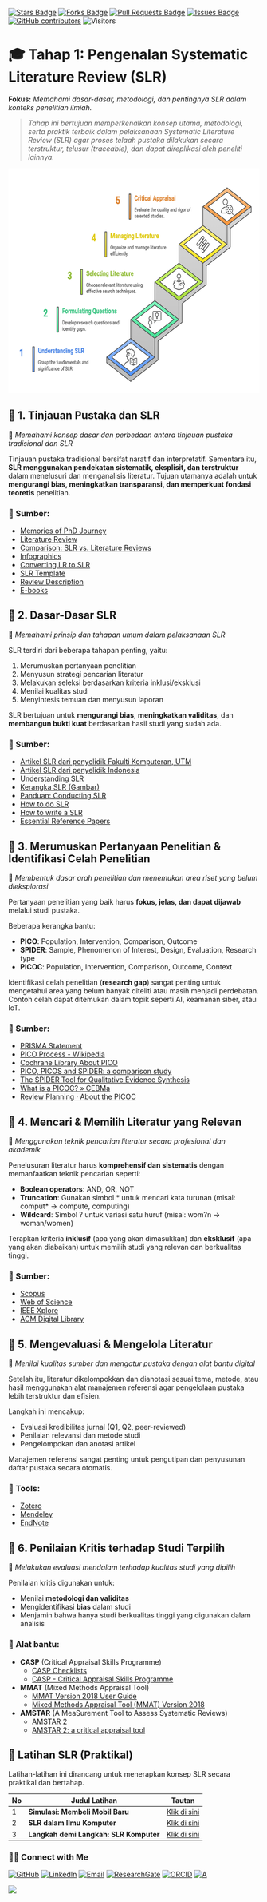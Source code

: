 <a href="https://github.com/drshahizan/short-course/stargazers"><img src="https://img.shields.io/github/stars/drshahizan/short-course" alt="Stars Badge"/></a>
<a href="https://github.com/drshahizan/short-course/network/members"><img src="https://img.shields.io/github/forks/drshahizan/short-course" alt="Forks Badge"/></a>
<a href="https://github.com/drshahizan/short-course/pulls"><img src="https://img.shields.io/github/issues-pr/drshahizan/short-course" alt="Pull Requests Badge"/></a>
<a href="https://github.com/drshahizan/short-course"><img src="https://img.shields.io/github/issues/drshahizan/short-course" alt="Issues Badge"/></a>
<a href="https://github.com/drshahizan/short-course/graphs/contributors"><img alt="GitHub contributors" src="https://img.shields.io/github/contributors/drshahizan/short-course?color=2b9348"></a>
![Visitors](https://api.visitorbadge.io/api/visitors?path=https%3A%2F%2Fgithub.com%2Fdrshahizan%2Fshort-course&labelColor=%23d9e3f0&countColor=%23697689&style=flat)

# 🎓 **Tahap 1: Pengenalan Systematic Literature Review (SLR)**  
**Fokus:** *Memahami dasar-dasar, metodologi, dan pentingnya SLR dalam konteks penelitian ilmiah.*

> *Tahap ini bertujuan memperkenalkan konsep utama, metodologi, serta praktik terbaik dalam pelaksanaan Systematic Literature Review (SLR) agar proses telaah pustaka dilakukan secara terstruktur, telusur (traceable), dan dapat direplikasi oleh peneliti lainnya.*

<img src="https://github.com/drshahizan/short-course/blob/main/workshop/25slr/images/Stage1_SLR.png" alt="Shahizan SLR" height="450">

## 🔹 **1. Tinjauan Pustaka dan SLR**
📌 *Memahami konsep dasar dan perbedaan antara tinjauan pustaka tradisional dan SLR*

Tinjauan pustaka tradisional bersifat naratif dan interpretatif. Sementara itu, **SLR menggunakan pendekatan sistematik, eksplisit, dan terstruktur** dalam menelusuri dan menganalisis literatur. Tujuan utamanya adalah untuk **mengurangi bias, meningkatkan transparansi, dan memperkuat fondasi teoretis** penelitian.

### 🔗 Sumber:
- [Memories of PhD Journey](https://drive.google.com/file/d/1u_jOtc-k7jlKjdfW5Ljz-gvDoyhjQMMt/view?usp=drive_link)  
- [Literature Review](https://drshahizan.gitbook.io/slr/literature-review-and-slr/literature-review)  
- [Comparison: SLR vs. Literature Reviews](https://drshahizan.gitbook.io/slr/literature-review-and-slr/comparison-between-slr-and-literature-reviews)  
- [Infographics](https://drshahizan.gitbook.io/slr/literature-review-and-slr/infographics)  
- [Converting LR to SLR](https://drshahizan.gitbook.io/slr/literature-review-and-slr/converting-from-lr-to-slr)  
- [SLR Template](https://drshahizan.gitbook.io/slr/literature-review-and-slr/slr-template)  
- [Review Description](https://drshahizan.gitbook.io/slr/literature-review-and-slr/review-descriptions)  
- [E-books](https://drshahizan.gitbook.io/slr/literature-review-and-slr/template-and-e-books)  

## 🔹 **2. Dasar-Dasar SLR**  
📌 *Memahami prinsip dan tahapan umum dalam pelaksanaan SLR*

SLR terdiri dari beberapa tahapan penting, yaitu:
1. Merumuskan pertanyaan penelitian
2. Menyusun strategi pencarian literatur
3. Melakukan seleksi berdasarkan kriteria inklusi/eksklusi
4. Menilai kualitas studi
5. Menyintesis temuan dan menyusun laporan

SLR bertujuan untuk **mengurangi bias**, **meningkatkan validitas**, dan **membangun bukti kuat** berdasarkan hasil studi yang sudah ada.

### 🔗 Sumber:
- [Artikel SLR dari penyelidik Fakulti Komputeran, UTM](SLR-fc.md)
- [Artikel SLR dari penyelidik Indonesia](indonesia.md)
- [Understanding SLR](https://drshahizan.gitbook.io/slr/introduction/page)  
- [Kerangka SLR (Gambar)](https://ars.els-cdn.com/content/image/1-s2.0-S2405844023027548-gr1_lrg.jpg)  
- [Panduan: Conducting SLR](conduct.md)  
- [How to do SLR](https://drshahizan.gitbook.io/slr/introduction/how-to-do-slr)  
- [How to write a SLR](https://drshahizan.gitbook.io/slr/introduction/how-to-write-a-slr)  
- [Essential Reference Papers](paper.md)  

## 🔹 **3. Merumuskan Pertanyaan Penelitian & Identifikasi Celah Penelitian**  
📌 *Membentuk dasar arah penelitian dan menemukan area riset yang belum dieksplorasi*

Pertanyaan penelitian yang baik harus **fokus, jelas, dan dapat dijawab** melalui studi pustaka.

Beberapa kerangka bantu:
- **PICO**: Population, Intervention, Comparison, Outcome  
- **SPIDER**: Sample, Phenomenon of Interest, Design, Evaluation, Research type  
- **PICOC**: Population, Intervention, Comparison, Outcome, Context  

Identifikasi celah penelitian (**research gap**) sangat penting untuk mengetahui area yang belum banyak diteliti atau masih menjadi perdebatan. Contoh celah dapat ditemukan dalam topik seperti AI, keamanan siber, atau IoT.

### 🔗 Sumber:

- [PRISMA Statement](https://www.prisma-statement.org/)
- [PICO Process - Wikipedia](https://en.wikipedia.org/wiki/PICO_process)
- [Cochrane Library About PICO](https://www.cochranelibrary.com/about-pico)
- [PICO, PICOS and SPIDER: a comparison study](https://bmchealthservres.biomedcentral.com/articles/10.1186/s12913-014-0579-0)
- [The SPIDER Tool for Qualitative Evidence Synthesis](https://www.nccmt.ca/knowledge-repositories/search/191)
- [What is a PICOC? » CEBMa](https://cebma.org/resources/frequently-asked-questions/what-is-a-picoc/)
- [Review Planning · About the PICOC](https://parsif.al/help/about-the-picoc/)

## 🔹 **4. Mencari & Memilih Literatur yang Relevan**  
📌 *Menggunakan teknik pencarian literatur secara profesional dan akademik*

Penelusuran literatur harus **komprehensif dan sistematis** dengan memanfaatkan teknik pencarian seperti:
- **Boolean operators**: AND, OR, NOT
- **Truncation**: Gunakan simbol * untuk mencari kata turunan (misal: comput* → compute, computing)
- **Wildcard**: Simbol ? untuk variasi satu huruf (misal: wom?n → woman/women) 

Terapkan kriteria **inklusif** (apa yang akan dimasukkan) dan **eksklusif** (apa yang akan diabaikan) untuk memilih studi yang relevan dan berkualitas tinggi.

### 🔗 Sumber:
- [Scopus](https://www.scopus.com)  
- [Web of Science](https://www.webofscience.com)  
- [IEEE Xplore](https://ieeexplore.ieee.org)  
- [ACM Digital Library](https://dl.acm.org)  

## 🔹 **5. Mengevaluasi & Mengelola Literatur**  
📌 *Menilai kualitas sumber dan mengatur pustaka dengan alat bantu digital*

Setelah itu, literatur dikelompokkan dan dianotasi sesuai tema, metode, atau hasil menggunakan alat manajemen referensi agar pengelolaan pustaka lebih terstruktur dan efisien.

Langkah ini mencakup:
- Evaluasi kredibilitas jurnal (Q1, Q2, peer-reviewed)
- Penilaian relevansi dan metode studi
- Pengelompokan dan anotasi artikel  

Manajemen referensi sangat penting untuk pengutipan dan penyusunan daftar pustaka secara otomatis.

### 🔗 Tools:
- [Zotero](https://www.zotero.org)  
- [Mendeley](https://www.mendeley.com)  
- [EndNote](https://endnote.com)  

## 🔹 **6. Penilaian Kritis terhadap Studi Terpilih**  
📌 *Melakukan evaluasi mendalam terhadap kualitas studi yang dipilih*

Penilaian kritis digunakan untuk:
- Menilai **metodologi dan validitas**  
- Mengidentifikasi **bias** dalam studi  
- Menjamin bahwa hanya studi berkualitas tinggi yang digunakan dalam analisis

### 🔗 Alat bantu:
- **CASP** (Critical Appraisal Skills Programme)
    - [CASP Checklists](https://casp-uk.net/casp-tools-checklists/)
    - [CASP - Critical Appraisal Skills Programme](https://casp-uk.net/)
- **MMAT** (Mixed Methods Appraisal Tool)
    - [MMAT Version 2018 User Guide](http://mixedmethodsappraisaltoolpublic.pbworks.com/w/file/fetch/127916259/MMAT_2018_criteria-manual_2018-08-01_ENG.pdf)
    - [Mixed Methods Appraisal Tool (MMAT) Version 2018](https://www.nccmt.ca/knowledge-repositories/search/232)
- **AMSTAR** (A MeaSurement Tool to Assess Systematic Reviews)
    - [AMSTAR 2](https://amstar.ca/Amstar-2.php)
    - [AMSTAR 2: a critical appraisal tool](https://www.bmj.com/content/358/bmj.j4008)

## 🧪 **Latihan SLR (Praktikal)**
Latihan-latihan ini dirancang untuk menerapkan konsep SLR secara praktikal dan bertahap.

| No | Judul Latihan | Tautan |
|----|---------------|--------|
| 1 | **Simulasi: Membeli Mobil Baru** | [Klik di sini](exer1.md) |
| 2 | **SLR dalam Ilmu Komputer** | [Klik di sini](exer2.md) |
| 3 | **Langkah demi Langkah: SLR Komputer** | [Klik di sini](exer3.md) |

### 🙌🏻 Connect with Me
<p align="left">
    <a href="https://github.com/drshahizan" target="_blank"><img alt="GitHub" src="https://img.shields.io/badge/-@drshahizan-181717?style=flat-square&logo=GitHub&logoColor=white"></a>
    <a href="https://www.linkedin.com/in/drshahizan" target="_blank"><img alt="LinkedIn" src="https://img.shields.io/badge/-drshahizan-blue?style=flat-square&logo=Linkedin&logoColor=white&link=https://www.linkedin.com/in/drshahizan/"></a>
    <a href="mailto:shahizan@utm.my" target="_blank"><img alt="Email" src="https://img.shields.io/badge/-shahizan@utm.my-c14438?style=flat-square&logo=Gmail&logoColor=white&link=mailto:shahizan@utm.my.com"></a>
    <a href="https://www.researchgate.net/profile/Mohd-Othman-28" target="_blank"><img alt="ResearchGate" src="https://img.shields.io/badge/-ResearchGate-00CCBB?style=flat-square&logo=ResearchGate&logoColor=white"></a>
    <a href="https://orcid.org/0000-0003-4261-1873" target="_blank"><img alt="ORCID" src="https://img.shields.io/badge/-ORCID-A6CE39?style=flat-square&logo=ORCID&logoColor=white"></a> 
 <a href="https://visitorbadge.io/status?path=https%3A%2F%2Fgithub.com%2Fdrshahizan" target="_blank"><img alt="A" src="https://api.visitorbadge.io/api/visitors?path=https%3A%2F%2Fgithub.com%2Fdrshahizan&labelColor=%23697689&countColor=%23555555&style=plastic"></a>
 
![](https://hit.yhype.me/github/profile?user_id=81284918)
</p>

